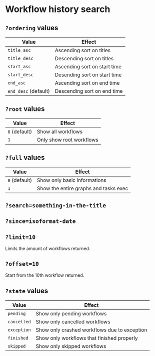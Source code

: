 # Workflow history search

## `?ordering` values

|Value|Effect|
|-----|------|
|`title_asc`|Ascending sort on titles|
|`title_desc`|Descending sort on titles|
|`start_asc`|Ascending sort on start time|
|`start_desc`|Desending sort on start time|
|`end_asc`|Ascending sort on end time|
|`end_desc` (default)|Descending sort on end time|

## `?root` values

|Value|Effect|
|-----|------|
|`0` (default)|Show all workflows|
|`1`|Only show root workflows|

## `?full` values

|Value|Effect|
|-----|------|
|`0` (default)|Show only basic informations|
|`1`|Show the entire graphs and tasks exec|

## `?search=something-in-the-title`

## `?since=isoformat-date`

## `?limit=10`

Limits the amount of workflows returned.

## `?offset=10`

Start from the 10th workflow returned.

## `?state` values

|Value|Effect|
|-----|------|
|`pending`|Show only pending workflows|
|`cancelled`|Show only cancelled workflows|
|`exception`|Show only crashed workflows due to exception|
|`finished`|Show only workflows that finished properly|
|`skipped`|Show only skipped workflows|
